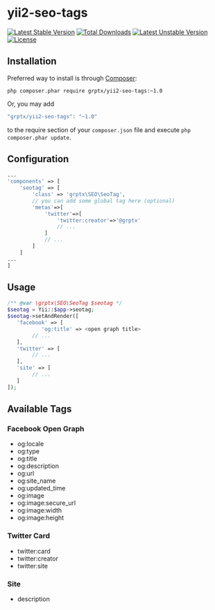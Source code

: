 # yii2-seo-tags
[![Latest Stable Version](https://poser.pugx.org/grptx/yii2-seo-tags/v/stable)](https://packagist.org/packages/grptx/yii2-seo-tags)
[![Total Downloads](https://poser.pugx.org/grptx/yii2-seo-tags/downloads)](https://packagist.org/packages/grptx/yii2-seo-tags)
[![Latest Unstable Version](https://poser.pugx.org/grptx/yii2-seo-tags/v/unstable)](https://packagist.org/packages/grptx/yii2-seo-tags)
[![License](https://poser.pugx.org/grptx/yii2-seo-tags/license)](https://packagist.org/packages/grptx/yii2-seo-tags)

## Installation

Preferred way to install is through [Composer](https://getcomposer.org): 
```shell
php composer.phar require grptx/yii2-seo-tags:~1.0
```
Or, you may add

```php
"grptx/yii2-seo-tags": "~1.0"
```

to the require section of your `composer.json` file and execute `php composer.phar update`.

## Configuration

```php
...
'components' => [
    'seotag' => [
        'class' => 'grptx\SEO\SeoTag',
        // you can add some global tag here (optional)
        'metas'=>[
            'twitter'=>[
                'twitter:creator'=>'@grptx'
                // ...
            ]
            // ...
        ]
    ]
...
]
```

## Usage

```php
/** @var \grptx\SEO\SeoTag $seotag */
$seotag = Yii::$app->seotag;
$seotag->setAndRender([
   'facebook' => [
           'og:title' => <open graph title>
        // ...
   ],
   'twitter' => [
        // ...
   ],
   'site' => [
        // ...
   ]   
]);
````

## Available Tags
### Facebook Open Graph
* og:locale           
* og:type             
* og:title            
* og:description      
* og:url              
* og:site_name        
* og:updated_time     
* og:image            
* og:image:secure_url 
* og:image:width      
* og:image:height     

### Twitter Card
* twitter:card    
* twitter:creator
* twitter:site  

### Site
* description